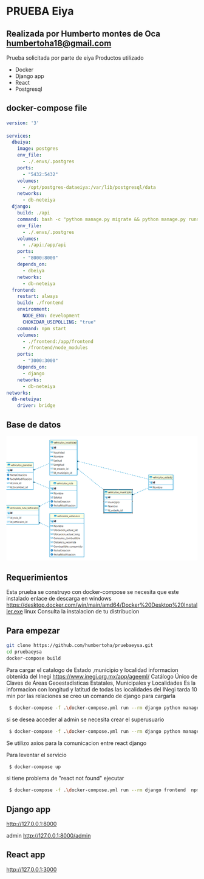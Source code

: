 # PRUEBA Eiya 
## Realizada por Humberto montes de Oca <humbertoha18@gmail.com>

Prueba solicitada por parte de eiya
Productos utilizado
- Docker
- Django app
- React
- Postgresql


## docker-compose file
```yaml
version: '3'

services:
  dbeiya:
    image: postgres
    env_file:
      - ./.envs/.postgres
    ports:
      - "5432:5432"
    volumes:
      - /opt/postgres-dataeiya:/var/lib/postgresql/data
    networks:
      - db-neteiya
  django:
    build: ./api
    command: bash -c "python manage.py migrate && python manage.py runserver 0.0.0.0:8000"
    env_file:
      - ./.envs/.postgres
    volumes:
      - ./api:/app/api
    ports:
      - "8000:8000"
    depends_on:
      - dbeiya
    networks:
      - db-neteiya
  frontend:
    restart: always
    build: ./frontend
    environment:
      NODE_ENV: development
      CHOKIDAR_USEPOLLING: "true"
    command: npm start
    volumes:
      - ./frontend:/app/frontend
      - /frontend/node_modules
    ports:
      - "3000:3000"
    depends_on:
      - django
    networks:
      - db-neteiya
networks:
  db-neteiya:
    driver: bridge
```
## Base de datos

![Screenshot](basededatos.png)

## Requerimientos

Esta prueba se construyo con docker-compose se necesita que este instalado 
enlace de descarga en 
windows 
https://desktop.docker.com/win/main/amd64/Docker%20Desktop%20Installer.exe
linux
Consulta la instalacion de tu distribucion

## Para empezar
```sh
git clone https://github.com/humbertoha/pruebaeysa.git
cd pruebaeysa
docker-compose build
```
Para cargar el catalogo de Estado ,municipio y localidad 
informacion obtenida del Inegi https://www.inegi.org.mx/app/ageeml/ Catálogo Único de Claves de Áreas Geoestadísticas Estatales, Municipales y Localidades
Es la informacion con longitud y latitud de todas las localidades del INegi tarda 10 min por las relaciones
se creo un comando de django para cargarla 

```sh
 $ docker-compose -f .\docker-compose.yml run --rm django python manage.py  base_data_localidad
```
si se desea acceder al admin se necesita crear el superusuario

```sh
 $ docker-compose -f .\docker-compose.yml run --rm django python manage.py  createsuperuser
```
Se utilizo axios para la comunicacion entre react django 

Para leventar el servicio 
```sh
 $ docker-compose up
```

si tiene problema de "react not found" ejecutar 
```sh
 $ docker-compose -f .\docker-compose.yml run --rm django frontend  npm install
```


## Django app
http://127.0.0.1:8000

admin 
http://127.0.0.1:8000/admin

## React app
http://127.0.0.1:3000